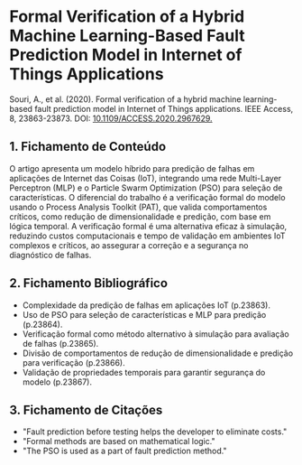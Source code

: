 # Formal Verification of a Hybrid Machine Learning-Based Fault Prediction Model in Internet of Things Applications

Souri, A., et al. (2020). Formal verification of a hybrid machine learning-based fault prediction model in Internet of Things applications. IEEE Access, 8, 23863-23873. DOI: [10.1109/ACCESS.2020.2967629.](https://ieeexplore.ieee.org/document/8963605)

## 1. Fichamento de Conteúdo

O artigo apresenta um modelo híbrido para predição de falhas em aplicações de Internet das Coisas (IoT), integrando uma rede Multi-Layer Perceptron (MLP) e o Particle Swarm Optimization (PSO) para seleção de características. O diferencial do trabalho é a verificação formal do modelo usando o Process Analysis Toolkit (PAT), que valida comportamentos críticos, como redução de dimensionalidade e predição, com base em lógica temporal. A verificação formal é uma alternativa eficaz à simulação, reduzindo custos computacionais e tempo de validação em ambientes IoT complexos e críticos, ao assegurar a correção e a segurança no diagnóstico de falhas.

## 2. Fichamento Bibliográfico 

* Complexidade da predição de falhas em aplicações IoT (p.23863).
* Uso de PSO para seleção de características e MLP para predição (p.23864).
* Verificação formal como método alternativo à simulação para avaliação de falhas (p.23865).
* Divisão de comportamentos de redução de dimensionalidade e predição para verificação (p.23866).
* Validação de propriedades temporais para garantir segurança do modelo (p.23867).

## 3. Fichamento de Citações 

* "Fault prediction before testing helps the developer to eliminate costs."
* "Formal methods are based on mathematical logic."
* "The PSO is used as a part of fault prediction method."
